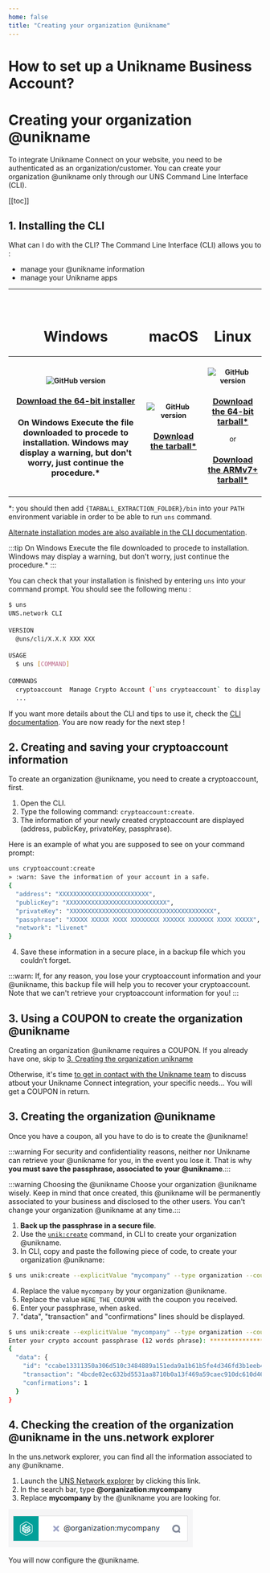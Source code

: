 ```yaml
---
home: false
title: "Creating your organization @unikname"
---
```

# How to set up a Unikname Business Account?
#  Creating your organization @unikname

To integrate Unikname Connect on your website, you need to be authenticated as an organization/customer. 
You can create your organization @unikname only through our UNS Command Line Interface (CLI).

[[toc]]

## 1. Installing the <uns/> CLI

What can I do with the CLI?
The <uns/> Command Line Interface (CLI) allows you to : 
- manage your @unikname information 
- manage your Unikname apps


| <h1><vp-icon name="windows-brands" size="2em" /><br/>Windows</h1> | <h1><vp-icon name="apple-brands" size="2em" /><br/>macOS</h1> | <h1><vp-icon name="linux-brands" size="2em" /><br/>Linux</h1> |
|:-----------------------------------:|:----------------------------------------------------------------------:|:---------------------------------------:|
| <h4>![GitHub version](https://badge.fury.io/gh/unik-name%2Funs-cli.svg)</h4><h3>[Download the 64-bit installer](https://unikname-cli-assets.s3.fr-par.scw.cloud/uns-x64.exe)</h3><h3>On Windows Execute the file downloaded to procede to installation. Windows may display a warning, but don't worry, just continue the procedure.*</h3>        | <h4>![GitHub version](https://badge.fury.io/gh/unik-name%2Funs-cli.svg)</h4><h3>[Download the tarball*](https://unikname-cli-assets.s3.fr-par.scw.cloud/uns-darwin-x64.tar.gz)</h3>      | <h4>![GitHub version](https://badge.fury.io/gh/unik-name%2Funs-cli.svg)</h4><h3>[Download the 64-bit tarball*](https://unikname-cli-assets.s3.fr-par.scw.cloud/uns-linux-x64.tar.gz)</h3>or<h3>[Download the ARMv7+ tarball*](https://unikname-cli-assets.s3.fr-par.scw.cloud/uns-linux-arm.tar.gz)</h3><h4></h4>      |

*: you should then add `{TARBALL_EXTRACTION_FOLDER}/bin` into your `PATH` environment variable in order to be able to run `uns` command.

[Alternate installation modes are also available in the CLI documentation](https://docs.uns.network/uns-use-the-network/cli.html#download-and-installation).

:::tip On Windows
Execute the file downloaded to procede to installation.
Windows may display a warning, but don't worry, just continue the procedure.*
:::

You can check that your installation is finished by entering `uns` into your command prompt.
You should see the following menu :

```bash
$ uns
UNS.network CLI

VERSION
  @uns/cli/X.X.X XXX XXX

USAGE
  $ uns [COMMAND]

COMMANDS
  cryptoaccount  Manage Crypto Account (`uns cryptoaccount` to display Crypto Account commands)
  ...
```

If you want more details about the CLI and tips to use it, check the [CLI documentation](/uns-use-the-network/cli).
You are now ready for the next step !

## 2. Creating and saving your cryptoaccount information

To create an organization @unikname, you need to create a cryptoaccount, first. 

1. Open the CLI.
2. Type the following command: `cryptoaccount:create`.
3. The information of your newly created cryptoaccount are displayed (address, publicKey, privateKey, passphrase).

Here is an example of what you are supposed to see on your command prompt:

```bash
uns cryptoaccount:create
» :warn: Save the information of your account in a safe.
{
  "address": "XXXXXXXXXXXXXXXXXXXXXXXXX",
  "publicKey": "XXXXXXXXXXXXXXXXXXXXXXXXXXXX",
  "privateKey": "XXXXXXXXXXXXXXXXXXXXXXXXXXXXXXXXXXXXXXXX",
  "passphrase": "XXXXX XXXXX XXXX XXXXXXXX XXXXXX XXXXXXX XXXX XXXXX",
  "network": "livenet"
}
```
4. Save these information in a secure place, in a backup file which you couldn’t forget. 

:::warn: If, for any reason, you lose your cryptoaccount information and your @unikname, this backup file will help you to recover your cryptoaccount. Note that we can't retrieve your cryptoaccount information for you!
:::

## 3. Using a COUPON to create the organization @unikname 

Creating an organization @unikname requires a COUPON.
If you already have one, skip to [3. Creating the organization unikname](##CreateOrgaUnikname) 

Otherwise, it's time [to get in contact with the Unikname team](https://www.unikname.com/get-started/) to discuss atbout your Unikname Connect integration, your specific needs... You will get a COUPON in return.

## 3. Creating the organization @unikname 

Once you have a coupon, all you have to do is to create the @unikname!

:::warning For security and confidentiality reasons, neither <uns/> nor Unikname can retrieve your @unikname for you, in the event you lose it. That is why **you must save the passphrase, associated to your @unikname**.:::

:::warning Choosing the @unikname
Choose your organization @unikname wisely.
Keep in mind that once created, this @unikname will be permanently associated to your business and disclosed to the other users. You can't change your organization @unikname at any time.:::

1. **Back up the passphrase in a secure file**. 
2. Use the [`unik:create`](https://docs.uns.network/uns-use-the-network/cli.html#unik-create) command, in <uns/> CLI to create your organization @unikname.
3. In CLI, copy and paste the following piece of code, to create your organization @unikname: 
```bash
$ uns unik:create --explicitValue "mycompany" --type organization --coupon "HERE_THE_COUPON"
```
4. Replace the value `mycompany` by your organization @unikname.
5. Replace the value `HERE_THE_COUPON` with the coupon you received.
6. Enter your passphrase, when asked.
7. "data", "transaction" and "confirmations" lines should be displayed.

```bash
$ uns unik:create --explicitValue "mycompany" --type organization --coupon "HERE_THE_COUPON"
Enter your crypto account passphrase (12 words phrase): ***************************
{
  "data": {
    "id": "ccabe13311350a306d510c3484889a151eda9a1b61b5fe4d346fd3b1eeb42c25",
    "transaction": "4bcde02ec632bd5531aa8710b0a13f469a59caec910dc610d46f6b8ebdcaf9ac",
    "confirmations": 1
  }
}
```

## 4. Checking the creation of the organization @unikname in the uns.network explorer

In the uns.network explorer, you can find all the information associated to any @unikname.

1. Launch the [UNS Network explorer](https://explorer.uns.network/) by clicking this link.
2. In the search bar, type **@organization:mycompany**
3. Replace **mycompany** by the @unikname you are looking for. 


![explorer-search-@organization_mycompany](./images/explorer-search-@organization_mycompany.png)

You will now configure the @unikname.

